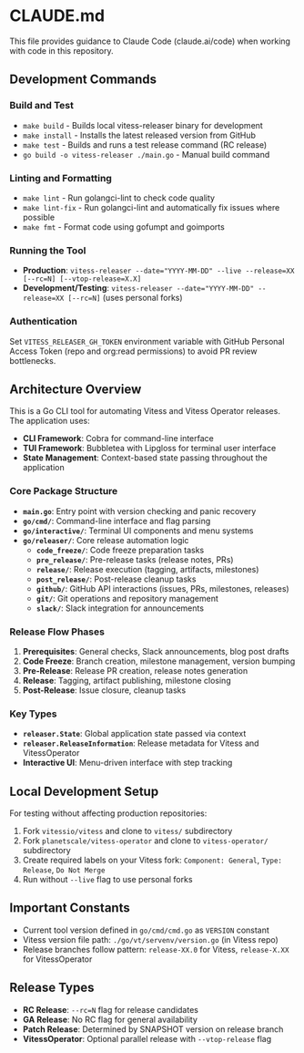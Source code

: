 # CLAUDE.md

This file provides guidance to Claude Code (claude.ai/code) when working with code in this repository.

## Development Commands

### Build and Test
- `make build` - Builds local vitess-releaser binary for development 
- `make install` - Installs the latest released version from GitHub
- `make test` - Builds and runs a test release command (RC release)
- `go build -o vitess-releaser ./main.go` - Manual build command

### Linting and Formatting
- `make lint` - Run golangci-lint to check code quality
- `make lint-fix` - Run golangci-lint and automatically fix issues where possible
- `make fmt` - Format code using gofumpt and goimports

### Running the Tool
- **Production**: `vitess-releaser --date="YYYY-MM-DD" --live --release=XX [--rc=N] [--vtop-release=X.X]`
- **Development/Testing**: `vitess-releaser --date="YYYY-MM-DD" --release=XX [--rc=N]` (uses personal forks)

### Authentication
Set `VITESS_RELEASER_GH_TOKEN` environment variable with GitHub Personal Access Token (repo and org:read permissions) to avoid PR review bottlenecks.

## Architecture Overview

This is a Go CLI tool for automating Vitess and Vitess Operator releases. The application uses:

- **CLI Framework**: Cobra for command-line interface
- **TUI Framework**: Bubbletea with Lipgloss for terminal user interface
- **State Management**: Context-based state passing throughout the application

### Core Package Structure

- **`main.go`**: Entry point with version checking and panic recovery
- **`go/cmd/`**: Command-line interface and flag parsing
- **`go/interactive/`**: Terminal UI components and menu systems
- **`go/releaser/`**: Core release automation logic
  - **`code_freeze/`**: Code freeze preparation tasks
  - **`pre_release/`**: Pre-release tasks (release notes, PRs)
  - **`release/`**: Release execution (tagging, artifacts, milestones) 
  - **`post_release/`**: Post-release cleanup tasks
  - **`github/`**: GitHub API interactions (issues, PRs, milestones, releases)
  - **`git/`**: Git operations and repository management
  - **`slack/`**: Slack integration for announcements

### Release Flow Phases

1. **Prerequisites**: General checks, Slack announcements, blog post drafts
2. **Code Freeze**: Branch creation, milestone management, version bumping
3. **Pre-Release**: Release PR creation, release notes generation
4. **Release**: Tagging, artifact publishing, milestone closing
5. **Post-Release**: Issue closure, cleanup tasks

### Key Types

- **`releaser.State`**: Global application state passed via context
- **`releaser.ReleaseInformation`**: Release metadata for Vitess and VitessOperator
- **Interactive UI**: Menu-driven interface with step tracking

## Local Development Setup

For testing without affecting production repositories:

1. Fork `vitessio/vitess` and clone to `vitess/` subdirectory
2. Fork `planetscale/vitess-operator` and clone to `vitess-operator/` subdirectory  
3. Create required labels on your Vitess fork: `Component: General`, `Type: Release`, `Do Not Merge`
4. Run without `--live` flag to use personal forks

## Important Constants

- Current tool version defined in `go/cmd/cmd.go` as `VERSION` constant
- Vitess version file path: `./go/vt/servenv/version.go` (in Vitess repo)
- Release branches follow pattern: `release-XX.0` for Vitess, `release-X.XX` for VitessOperator

## Release Types

- **RC Release**: `--rc=N` flag for release candidates
- **GA Release**: No RC flag for general availability 
- **Patch Release**: Determined by SNAPSHOT version on release branch
- **VitessOperator**: Optional parallel release with `--vtop-release` flag